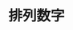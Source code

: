 </br>

# 排列数字

</br>













































































































































































































